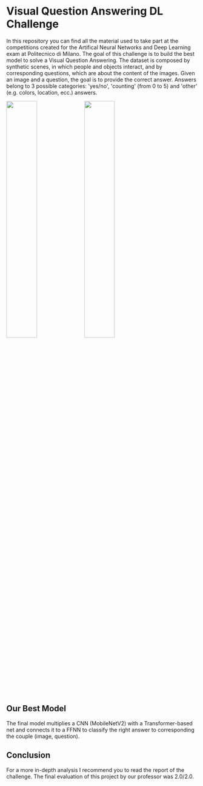 # Visual Question Answering DL Challenge

In this repository you can find all the material used to take part at the competitions created for the Artifical Neural Networks and Deep Learning exam at Politecnico di Milano.
The goal of this challenge is to build the best model to solve a Visual Question Answering.
The dataset is composed by synthetic scenes, in which people and objects interact, and by corresponding questions, which are about the content of the images. Given an image and a question, the goal is to provide the correct answer. Answers belong to 3 possible categories: 'yes/no', 'counting' (from 0 to 5) and 'other' (e.g. colors, location, ecc.) answers.

<p align="left">
  <img width="40%" src="https://user-images.githubusercontent.com/52406034/135986727-55c83a51-9d32-4c1a-9222-3fe2ca6be1ae.png">
  <img width="40%" src="https://user-images.githubusercontent.com/52406034/135987473-38f84d01-2e97-40ec-9dfd-eeb98b8ecbcf.png">
</p>


## Our Best Model

The final model multiplies a CNN (MobileNetV2) with a Transformer-based net and connects it to a FFNN to classify the right answer to corresponding the couple (image, question).

## Conclusion

For a more in-depth analysis I recommend you to read the report of the challenge. The final evaluation of this project by our professor was 2.0/2.0.
